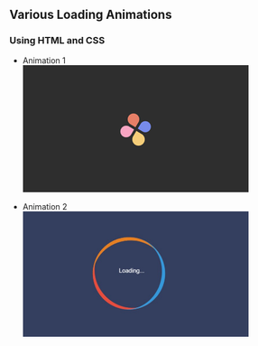 ## Various Loading Animations
### Using HTML and CSS

* Animation 1 <br>
<a href="https://github.com/py-PiYush/Awesome-web-elements/tree/main/Loading%20Animations/Animation1"><img src="../img/animation1.png" width="400px"></a><br>

* Animation 2 <br>
<a href="https://github.com/py-PiYush/Awesome-web-elements/tree/main/Loading%20Animations/Animation2"><img src="../img/animation2.png" width = "400px"></a>